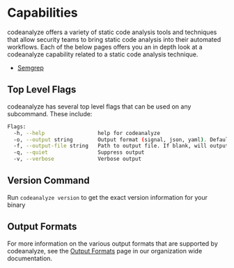 # Capabilities

codeanalyze offers a variety of static code analysis tools and techniques that allow security teams to bring static code analysis into their automated workflows. Each of the below pages offers you an in depth look at a codeanalyze capability related to a static code analysis technique.

- [Semgrep](./semgrep.md)

## Top Level Flags

codeanalyze has several top level flags that can be used on any subcommand. These include:

```bash
Flags:
  -h, --help                 help for codeanalyze
  -o, --output string        Output format (signal, json, yaml). Default value is signal (default "signal")
  -f, --output-file string   Path to output file. If blank, will output to STDOUT
  -q, --quiet                Suppress output
  -v, --verbose              Verbose output
```

## Version Command

Run `codeanalyze version` to get the exact version information for your binary

## Output Formats

For more information on the various output formats that are supported by codeanalyze, see the [Output Formats](https://method-security.github.io/docs/output.html) page in our organization wide documentation.

